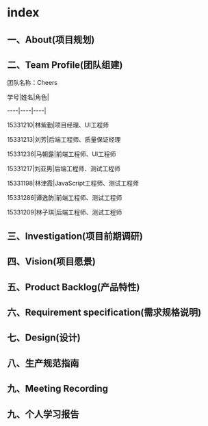 # index
## 一、About(项目规划)

## 二、Team Profile(团队组建)
团队名称：Cheers


学号|姓名|角色|

----|----|----|

15331210|林紫勤|项目经理、UI工程师

15331213|刘芳|后端工程师、质量保证经理

15331236|马朝露|前端工程师、UI工程师

15331217|刘亚男|后端工程师、测试工程师

15331198|林津霞|JavaScript工程师、测试工程师

15331286|谭逸韵|前端工程师、测试工程师

15331209|林子琪|后端工程师、测试工程师

## 三、Investigation(项目前期调研)
## 四、Vision(项目愿景)
## 五、Product Backlog(产品特性)
## 六、Requirement specification(需求规格说明)
## 七、Design(设计)
## 八、生产规范指南
## 九、Meeting Recording
## 九、个人学习报告


